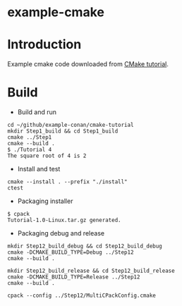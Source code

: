 example-cmake
=================================
# Introduction
Example cmake code downloaded from [CMake tutorial](https://cmake.org/cmake/help/latest/guide/tutorial/index.html).


# Build
- Build and run
```shell
cd ~/github/example-conan/cmake-tutorial
mkdir Step1_build && cd Step1_build
cmake ../Step1
cmake --build .
$ ./Tutorial 4
The square root of 4 is 2
```
- Install and test
```shell
cmake --install . --prefix "./install"
ctest
```
- Packaging installer
```shell
$ cpack
Tutorial-1.0-Linux.tar.gz generated.
```
- Packaging debug and release
```shell
mkdir Step12_build_debug && cd Step12_build_debug
cmake -DCMAKE_BUILD_TYPE=Debug ../Step12
cmake --build .

mkdir Step12_build_release && cd Step12_build_release
cmake -DCMAKE_BUILD_TYPE=Release ../Step12
cmake --build .

cpack --config ../Step12/MultiCPackConfig.cmake
```
